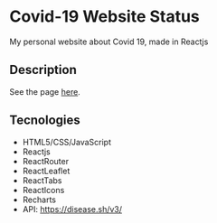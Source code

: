 # Covid-19 Website Status

My personal website about Covid 19, made in Reactjs

## Description

See the page [here](https://drete457.github.io/Covid19website/ "here").

## Tecnologies

- HTML5/CSS/JavaScript
- Reactjs
- ReactRouter
- ReactLeaflet
- ReactTabs
- ReactIcons
- Recharts
- API: https://disease.sh/v3/
